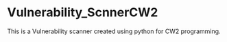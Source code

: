 # Vulnerability_ScnnerCW2
This is a Vulnerability scanner created using python for CW2 programming.
